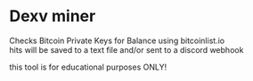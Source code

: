# Dexv miner
Checks Bitcoin Private Keys for Balance using bitcoinlist.io <br>
hits will be saved to a text file and/or sent to a discord webhook


this tool is for educational purposes ONLY!


